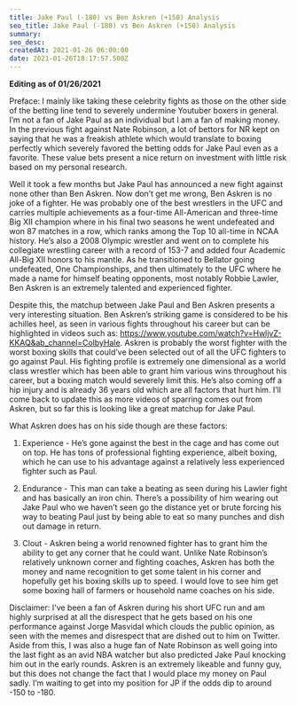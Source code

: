 ```yaml
---
title: Jake Paul (-180) vs Ben Askren (+150) Analysis
seo_title: Jake Paul (-180) vs Ben Askren (+150) Analysis
summary: 
seo_desc: 
createdAt: 2021-01-26 06:00:00
date: 2021-01-26T18:17:57.500Z
---
```


**Editing as of 01/26/2021**

Preface: I mainly like taking these celebrity fights as those on the other side of the betting line tend to severely undermine Youtuber boxers in general. I’m not a fan of Jake Paul as an individual but I am a fan of making money. In the previous fight against Nate Robinson, a lot of bettors for NR kept on saying that he was a freakish athlete which would translate to boxing perfectly which severely favored the betting odds for Jake Paul even as a favorite. These value bets present a nice return on investment with little risk based on my personal research.

Well it took a few months but Jake Paul has announced a new fight against none other than Ben Askren. Now don’t get me wrong, Ben Askren is no joke of a fighter. He was probably one of the best wrestlers in the UFC and carries multiple achievements as a four-time All-American and three-time Big XII champion where in his final two seasons he went undefeated and won 87 matches in a row, which ranks among the Top 10 all-time in NCAA history. He’s also a 2008 Olympic wrestler and went on to complete his collegiate wrestling career with a record of 153-7 and added four Academic All-Big XII honors to his mantle. As he transitioned to Bellator going undefeated, One Championships, and then ultimately to the UFC where he made a name for himself beating opponents, most notably Robbie Lawler, Ben Askren is an extremely talented and experienced fighter.

Despite this, the matchup between Jake Paul and Ben Askren presents a very interesting situation. Ben Askren’s striking game is considered to be his achilles heel, as seen in various fights throughout his career but can be highlighted in videos such as: https://www.youtube.com/watch?v=HwljvZ-KKAQ&ab_channel=ColbyHale. Askren is probably the worst fighter with the worst boxing skills that could’ve been selected out of all the UFC fighters to go against Paul. His fighting profile is extremely one dimensional as a world class wrestler which has been able to grant him various wins throughout his career, but a boxing match would severely limit this. He’s also coming off a hip injury and is already 36 years old which are all factors that hurt him. I’ll come back to update this as more videos of sparring comes out from Askren, but so far this is looking like a great matchup for Jake Paul.

What Askren does has on his side though are these factors:

1. Experience - He’s gone against the best in the cage and has come out on top. He has tons of professional fighting experience, albeit boxing, which he can use to his advantage against a relatively less experienced fighter such as Paul.

2. Endurance - This man can take a beating as seen during his Lawler fight and has basically an iron chin. There’s a possibility of him wearing out Jake Paul who we haven’t seen go the distance yet or brute forcing his way to beating Paul just by being able to eat so many punches and dish out damage in return.

3. Clout - Askren being a world renowned fighter has to grant him the ability to get any corner that he could want. Unlike Nate Robinson’s relatively unknown corner and fighting coaches, Askren has both the money and name recognition to get some talent in his corner and hopefully get his boxing skills up to speed. I would love to see him get some boxing hall of farmers or household name coaches on his side.

Disclaimer: I've been a fan of Askren during his short UFC run and am highly surprised at all the disrespect that he gets based on his one performance against Jorge Masvidal which clouds the public opinion, as seen with the memes and disrespect that are dished out to him on Twitter. Aside from this, I was also a huge fan of Nate Robinson as well going into the last fight as an avid NBA watcher but also predicted Jake Paul knocking him out in the early rounds. Askren is an extremely likeable and funny guy, but this does not change the fact that I would place my money on Paul sadly. I’m waiting to get into my position for JP if the odds dip to around -150 to -180.
